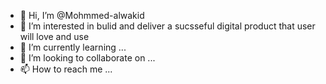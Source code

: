 - 👋 Hi, I’m @Mohmmed-alwakid
- 👀 I’m interested in bulid and deliver a sucsseful digital product that user will love and use 
- 🌱 I’m currently learning ...
- 💞️ I’m looking to collaborate on ...
- 📫 How to reach me ...

<!---
Mohmmed-alwakid/Mohmmed-alwakid is a ✨ special ✨ repository because its `README.md` (this file) appears on your GitHub profile.
You can click the Preview link to take a look at your changes.
--->
